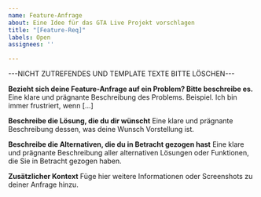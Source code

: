 ```yaml
---
name: Feature-Anfrage
about: Eine Idee für das GTA Live Projekt vorschlagen
title: "[Feature-Req]"
labels: Open
assignees: ''

---
```


---NICHT ZUTREFENDES UND TEMPLATE TEXTE BITTE LÖSCHEN---

**Bezieht sich deine Feature-Anfrage auf ein Problem? Bitte beschreibe es.**
Eine klare und prägnante Beschreibung des Problems. Beispiel. Ich bin immer frustriert, wenn [...]

**Beschreibe die Lösung, die du dir wünscht**
Eine klare und prägnante Beschreibung dessen, was deine Wunsch Vorstellung ist.

**Beschreibe die Alternativen, die du in Betracht gezogen hast**
Eine klare und prägnante Beschreibung aller alternativen Lösungen oder Funktionen, die Sie in Betracht gezogen haben.

**Zusätzlicher Kontext**
Füge hier weitere Informationen oder Screenshots zu deiner Anfrage hinzu.
